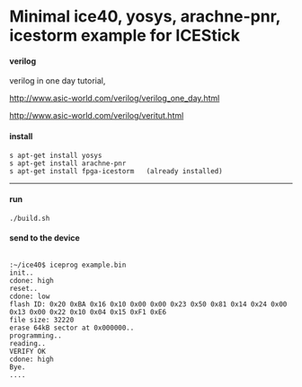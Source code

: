 
# Minimal ice40, yosys, arachne-pnr, icestorm example for ICEStick

#### verilog

verilog in one day tutorial,

http://www.asic-world.com/verilog/verilog_one_day.html

http://www.asic-world.com/verilog/veritut.html

#### install
```
s apt-get install yosys
s apt-get install arachne-pnr
s apt-get install fpga-icestorm   (already installed)
```

---
#### run
```
./build.sh

```


#### send to the device

```

:~/ice40$ iceprog example.bin
init..
cdone: high
reset..
cdone: low
flash ID: 0x20 0xBA 0x16 0x10 0x00 0x00 0x23 0x50 0x81 0x14 0x24 0x00 0x13 0x00 0x22 0x10 0x04 0x15 0xF1 0xE6
file size: 32220
erase 64kB sector at 0x000000..
programming..
reading..
VERIFY OK
cdone: high
Bye.
....
```

